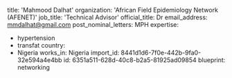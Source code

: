 title: 'Mahmood Dalhat'
organization: 'African Field Epidemiology Network (AFENET)'
job_title: 'Technical Advisor'
official_title: Dr
email_address: mmdalhat@gmail.com
post_nominal_letters: MPH
expertise:
  - hypertension
  - transfat
country:
  - Nigeria
works_in: Nigeria
import_id: 8441d1d6-7f0e-442b-9fa0-32e594a4e4bb
id: 6351a511-628d-40c8-b2a5-81925ad09854
blueprint: networking
